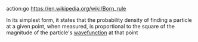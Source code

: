 action:go https://en.wikipedia.org/wiki/Born_rule

In its simplest form, it states that the probability density of finding a particle at a given point, when measured, is proportional to the square of the magnitude of the particle's [wavefunction](https://en.wikipedia.org/wiki/Wavefunction "Wavefunction") at that point